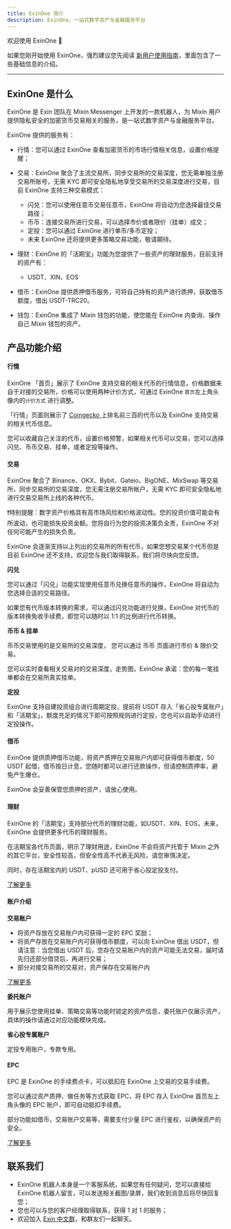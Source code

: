 ```yaml
---
title: ExinOne 简介
description: ExinOne，一站式数字资产与金融服务平台
---
```


欢迎使用 ExinOne 👏

如果您刚开始使用 ExinOne，强烈建议您先阅读 [新用户使用指南](./Instructions/Userguides.md)，里面包含了一些基础信息的介绍。

---

## ExinOne 是什么

ExinOne 是 Exin 团队在 Mixin Messenger 上开发的一款机器人，为 Mixin 用户提供隐私安全的加密货币交易相关的服务，是一站式数字资产与金融服务平台。

ExinOne 提供的服务有：

- 行情：您可以通过 ExinOne 查看加密货币的市场行情相关信息，设置价格提醒；
- 交易：ExinOne 聚合了主流交易所，同步交易所的交易深度，您无需单独注册交易所账号，无需 KYC 即可安全隐私地享受交易所的交易深度进行交易，目前 ExinOne 支持三种交易模式：
  - 闪兑：您可以使用任意币交易任意币，ExinOne 将自动为您选择最佳交易路径；
  - 币币：连接交易所进行交易，可以选择市价或者限价（挂单）成交；
  - 定投：您可以通过 ExinOne 进行单币/多币定投； 
  - 未来 ExinOne 还将提供更多策略交易功能，敬请期待。

- 理财：ExinOne 的「活期宝」功能为您提供了一些资产的理财服务，目前支持的资产有：
  - USDT、XIN、EOS

- 借币：ExinOne 提供质押借币服务，可将自己持有的资产进行质押，获取借币额度，借出 USDT-TRC20。

- 钱包：ExinOne 集成了 Mixin 钱包的功能，使您能在 ExinOne 内查询、操作自己 Mixin 钱包的资产。

## 产品功能介绍

#### 行情

ExinOne 「首页」展示了 ExinOne 支持交易的相关代币的行情信息，价格数据来自于对接的交易所，价格可以使用两种计价方式，可通过 ExinOne `首页`左上角头像内的`计价方式` 进行调整。

「行情」页面则展示了 [Coingecko ](https://www.coingecko.com/)上排名前三百的代币以及 ExinOne 支持交易的相关代币信息。

您可以收藏自己关注的代币，设置价格预警，如果相关代币可以交易，您可以选择闪兑、币币交易、挂单，或者定投等操作。

#### 交易

ExinOne 聚合了 Binance、OKX、Bybit、Gateio、BigONE、MixSwap 等交易所，同步交易所的交易深度，您无需注册交易所帐户，无需 KYC 即可安全隐私地进行交易交易所上线的各种代币。

❗️特别提醒：数字资产价格具有高市场风险和价格波动性。您的投资价值可能会有所波动，也可能损失投资金额。您将自行为您的投资决策负全责，ExinOne 不对任何可能产生的损失负责。

ExinOne 会逐渐支持以上列出的交易所的所有代币，如果您想交易某个代币但是目前 ExinOne 还不支持，欢迎您与我们取得联系，我们将尽快向您反馈。

**闪兑**

您可以通过「闪兑」功能实现使用任意币兑换任意币的操作，ExinOne 将自动为您选择合适的交易路径。

如果您有代币版本转换的需求，可以通过闪兑功能进行兑换，ExinOne 对代币的版本转换免收手续费，即您可以随时以 1:1 的比例进行代币转换。

**币币 & 挂单**

币币交易使用的是交易所的交易深度， 您可以通过 币币 页面进行市价 & 限价交易。

您可以实时查看相关交易对的交易深度，走势图，ExinOne 承诺：您的每一笔挂单都会在交易所真实挂单。

**定投**

ExinOne 支持自建投资组合进行周期定投，提前将 USDT 存入「省心投专属账户」和「活期宝」，额度充足的情况下即可按照规则进行定投，您也可以自助手动进行定投操作。

#### 借币

ExinOne 提供质押借币功能，将资产质押在交易账户内即可获得借币额度，50 USDT 起借，借币按日计息，您随时都可以进行还款操作，但请控制质押率，避免产生爆仓。

ExinOne 会妥善保管您质押的资产，请放心使用。

#### 理财

ExinOne 的「活期宝」支持部分代币的理财功能，如USDT、XIN、EOS，未来，ExinOne 会提供更多代币的理财服务。

在活期宝各代币页面，明示了理财用途，ExinOne 不会将资产托管于 Mixin 之外的其它平台，安全性较高，但安全性高不代表无风险，请您审慎决定。

同时，存在活期宝内的 USDT、pUSD 还可用于省心投定投支付。

[了解更多](./Features/Savings.md)

#### 账户介绍

**交易账户**

- 将资产存放在交易账户内可获得一定的 EPC 奖励；
- 将资产存放在交易账户内可获得借币额度，可以向 ExinOne 借出 USDT，但请注意：当您借出 USDT 后，您存在交易账户内的资产可能无法交易，届时请先归还部分借贷后，再进行交易；
- 部分对接交易所的交易对，资产保存在交易账户内

[了解更多](./Features/TradingAccount.md)

**委托账户**

用于展示您使用挂单、策略交易等功能时锁定的资产信息，委托账户仅展示资产，具体的操作请通过对应功能模块完成。

**省心投专属账户**

定投专用账户，专款专用。

#### EPC

EPC 是 ExinOne 的手续费点卡，可以抵扣在 ExinOne 上交易的交易手续费。

您可以通过资产质押、做任务等方式获取 EPC，将 EPC 存入 ExinOne 首页左上角头像的 EPC 账户，即可自动抵扣手续费。

部分功能如借币，交易账户交易等，需要支付少量 EPC 进行鉴权，以确保资产的安全。

[了解更多](./Features/EPC.md)


## 联系我们

- ExinOne 机器人本身是一个客服系统，如果您有任何疑问，您可以直接给 ExinOne 机器人留言，可以发送相关截图/录屏，我们收到消息后将尽快回复您；
- 您也可以与您的客户经理取得联系，获得 1 对 1 的服务；
- 欢迎加入 [Exin 中文群](https://exin.mixinbots.com/join)，和群友们一起聊天。

